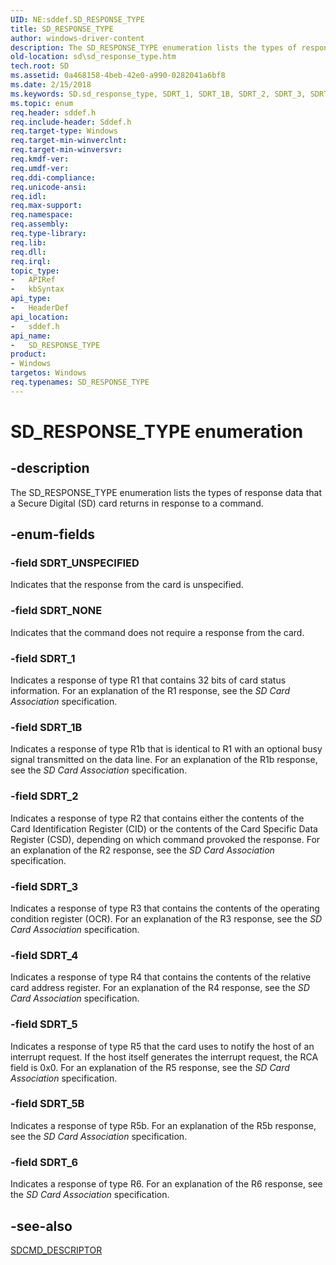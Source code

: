 ```yaml
---
UID: NE:sddef.SD_RESPONSE_TYPE
title: SD_RESPONSE_TYPE
author: windows-driver-content
description: The SD_RESPONSE_TYPE enumeration lists the types of response data that a Secure Digital (SD) card returns in response to a command.
old-location: sd\sd_response_type.htm
tech.root: SD
ms.assetid: 0a468158-4beb-42e0-a990-0282041a6bf8
ms.date: 2/15/2018
ms.keywords: SD.sd_response_type, SDRT_1, SDRT_1B, SDRT_2, SDRT_3, SDRT_4, SDRT_5, SDRT_5B, SDRT_6, SDRT_NONE, SDRT_UNSPECIFIED, SD_RESPONSE_TYPE, SD_RESPONSE_TYPE enumeration [Buses], sd-structs_e0ab70a5-5006-4469-872a-ea8f6279b5d6.xml, sddef/SDRT_1, sddef/SDRT_1B, sddef/SDRT_2, sddef/SDRT_3, sddef/SDRT_4, sddef/SDRT_5, sddef/SDRT_5B, sddef/SDRT_6, sddef/SDRT_NONE, sddef/SDRT_UNSPECIFIED, sddef/SD_RESPONSE_TYPE
ms.topic: enum
req.header: sddef.h
req.include-header: Sddef.h
req.target-type: Windows
req.target-min-winverclnt: 
req.target-min-winversvr: 
req.kmdf-ver: 
req.umdf-ver: 
req.ddi-compliance: 
req.unicode-ansi: 
req.idl: 
req.max-support: 
req.namespace: 
req.assembly: 
req.type-library: 
req.lib: 
req.dll: 
req.irql: 
topic_type:
-	APIRef
-	kbSyntax
api_type:
-	HeaderDef
api_location:
-	sddef.h
api_name:
-	SD_RESPONSE_TYPE
product:
- Windows
targetos: Windows
req.typenames: SD_RESPONSE_TYPE
---
```


# SD_RESPONSE_TYPE enumeration


## -description


The SD_RESPONSE_TYPE enumeration lists the types of response data that a Secure Digital (SD) card returns in response to a command.


## -enum-fields




### -field SDRT_UNSPECIFIED

Indicates that the response from the card is unspecified.


### -field SDRT_NONE

Indicates that the command does not require a response from the card.


### -field SDRT_1

Indicates a response of type R1 that contains 32 bits of card status information. For an explanation of the R1 response, see the <i>SD Card Association</i> specification.


### -field SDRT_1B

Indicates a response of type R1b that is identical to R1 with an optional busy signal transmitted on the data line. For an explanation of the R1b response, see the <i>SD Card Association </i>specification.


### -field SDRT_2

Indicates a response of type R2 that contains either the contents of the Card Identification Register (CID) or the contents of the Card Specific Data Register (CSD), depending on which command provoked the response. For an explanation of the R2 response, see the <i>SD Card Association </i>specification. 


### -field SDRT_3

Indicates a response of type R3 that contains the contents of the operating condition register (OCR). For an explanation of the R3 response, see the <i>SD Card Association </i>specification.


### -field SDRT_4

Indicates a response of type R4 that contains the contents of the relative card address register. For an explanation of the R4 response, see the <i>SD Card Association </i>specification.


### -field SDRT_5

Indicates a response of type R5 that the card uses to notify the host of an interrupt request. If the host itself generates the interrupt request, the RCA field is 0x0. For an explanation of the R5 response, see the <i>SD Card Association </i>specification.


### -field SDRT_5B

Indicates a response of type R5b. For an explanation of the R5b response, see the <i>SD Card Association </i>specification.


### -field SDRT_6

Indicates a response of type R6. For an explanation of the R6 response, see the <i>SD Card Association </i>specification.


## -see-also




<a href="https://msdn.microsoft.com/7c49c394-d0b3-4594-a623-0a13825bdcec">SDCMD_DESCRIPTOR</a>
 

 

